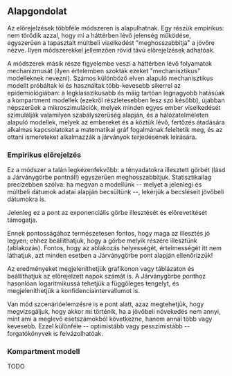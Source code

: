 ## Alapgondolat

Az előrejelzések többféle módszeren is alapulhatnak. Egy részük empirikus: nem törődik azzal, hogy mi a háttérben lévő jelenség működése, egyszerűen a tapasztalt múltbeli viselkedést "meghosszabbítja" a jövőre nézve. Ilyen módszerekkel jellemzően rövid távú előrejelzések adhatóak.

A módszerek másik része figyelembe veszi a háttérben lévő folyamatok mechanizmusát (ilyen értelemben szokták ezeket "mechanisztikus" modelleknek nevezni). Számos különböző elven alapuló mechanisztikus modellt próbáltak ki és használtak több-kevesebb sikerrel az epidemiológiában: a legklasszikusabb és máig tartóan legnagyobb hatásúak a kompartment modellek (ezekről részletesebben lesz szó később), újabban népszerűek a mikroszimulációk, melyek minden egyes ember viselkedését szimulálják valamilyen szabályszerűség alapján, és a hálózatelméleten alapuló modellek, melyek az embereket és a köztük lévő, fertőzés átadására alkalmas kapcsolatokat a matematikai gráf fogalmának feleltetik meg, és az ottani ismereteket alkalmazzák a járványok terjedésének leírására.

### Empirikus előrejelzés

Ez a módszer a talán legkézenfekvőbb: a tényadatokra illesztett görbét (lásd a Járványgörbe pontnál!) egyszerűen meghosszabbítjuk. Statisztikailag precízebben szólva: ha megvan a modellünk -- melyet a jelenlegi és múltbeli dátumok adatai alapján becsültünk --, lekérjük a becsléseit jövőbeli dátumokra is.

Jelenleg ez a pont az exponenciális görbe illesztését és előrevetítését támogatja.

Ennek pontosságához természetesen fontos, hogy maga az illesztés jó legyen; ehhez beállíthatjuk, hogy a görbe melyik részére illesztünk (ablakozás). Fontos, hogy az ablakozás helyességét, értelmességét itt nem láthatjuk, azt minden esetben a Járványgörbe pont alapján ellenőrizzük!

Az eredményeket megjeleníthetjük grafikonon vagy táblázaton és beállíthatjuk az előrejelzett napok számát is. A Járványgörbe ponthoz hasonlóan logaritmikussá tehetjük a függőleges tengelyt, és megjeleníthetjük a konfidenciaintervallumot is.

Van mód szcenárióelemzésre is e pont alatt, azaz megtehetjük, hogy megvizsgáljuk, hogy akkor mi történik, ha a jövőbeli növekedés nem annyi, mint ami a meglevő esetszámokból következne, hanem annál több vagy kevesebb. Ezzel különféle -- optimistább vagy pesszimistább -- forgatókönyvek is felvázolhatóak.

### Kompartment modell

TODO
